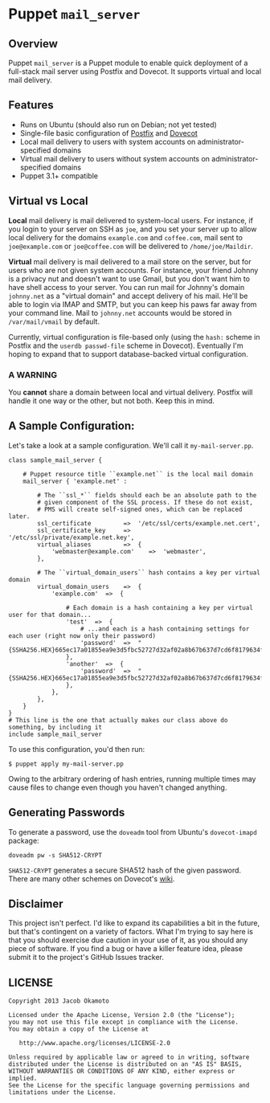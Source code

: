 # Puppet ``mail_server``

## Overview
Puppet ``mail_server`` is a Puppet module to enable quick deployment of a full-stack mail server using Postfix and Dovecot. It supports virtual and local mail delivery.

## Features

* Runs on Ubuntu (should also run on Debian; not yet tested)
* Single-file basic configuration of [Postfix](http://www.postfix.org/) and [Dovecot](http://www.dovecot.org/)
* Local mail delivery to users with system accounts on administrator-specified domains
* Virtual mail delivery to users without system accounts on administrator-specified domains
* Puppet 3.1+ compatible

## Virtual vs Local
**Local** mail delivery is mail delivered to system-local users. For instance, if you login to your server on SSH as ``joe``, and you set your server up to allow local delivery for the domains ``example.com`` and ``coffee.com``, mail sent to ``joe@example.com`` or ``joe@coffee.com`` will be delivered to ``/home/joe/Maildir``.

**Virtual** mail delivery is mail delivered to a mail store on the server, but for users who are not given system accounts. For instance, your friend Johnny is a privacy nut and doesn't want to use Gmail, but you don't want him to have shell access to your server. You can run mail for Johnny's domain ``johnny.net`` as a "virtual domain" and accept delivery of his mail. He'll be able to login via IMAP and SMTP, but you can keep his paws far away from your command line. Mail to ``johnny.net`` accounts would be stored in ``/var/mail/vmail`` by default.

Currently, virtual configuration is file-based only (using the ``hash:`` scheme in Postfix and the ``userdb passwd-file`` scheme in Dovecot). Eventually I'm hoping to expand that to support database-backed virtual configuration.

### A WARNING
You **cannot** share a domain between local and virtual delivery. Postfix will handle it one way or the other, but not both. Keep this in mind.

## A Sample Configuration:
Let's take a look at a sample configuration. We'll call it ``my-mail-server.pp``.

    class sample_mail_server {

        # Puppet resource title ``example.net`` is the local mail domain
        mail_server { 'example.net' :
            
            # The ``ssl_*`` fields should each be an absolute path to the
            # given component of the SSL process. If these do not exist,
            # PMS will create self-signed ones, which can be replaced later.
            ssl_certificate         =>  '/etc/ssl/certs/example.net.cert',
            ssl_certificate_key     =>  '/etc/ssl/private/example.net.key',
            virtual_aliases         =>  {
                'webmaster@example.com'    =>  'webmaster',
            },

            # The ``virtual_domain_users`` hash contains a key per virtual domain
            virtual_domain_users    =>  {
                'example.com'  =>  {
                    
                    # Each domain is a hash containing a key per virtual user for that domain...
                    'test'  =>  {
                        # ...and each is a hash containing settings for each user (right now only their password)
                        'password'  =>  "{SSHA256.HEX}665ec17a01855ea9e3d5fbc52727d32af02a8b67b637d7cd6f8179634f30cdaf77b7c3b5",
                    },  
                    'another'  =>  {
                        'password'  =>  "{SSHA256.HEX}665ec17a01855ea9e3d5fbc52727d32af02a8b67b637d7cd6f8179634f30cdaf77b7c3b5",
                    },  
                },  
            },  
        }
    }
    # This line is the one that actually makes our class above do something, by including it
    include sample_mail_server

To use this configuration, you'd then run:

    $ puppet apply my-mail-server.pp

Owing to the arbitrary ordering of hash entries, running multiple times may cause files to change even though you haven't changed anything.

## Generating Passwords
To generate a password, use the ``doveadm`` tool from Ubuntu's ``dovecot-imapd`` package:
    
    doveadm pw -s SHA512-CRYPT

``SHA512-CRYPT`` generates a secure SHA512 hash of the given password. There are many other schemes on Dovecot's [wiki](http://wiki2.dovecot.org/Authentication/PasswordSchemes).

## Disclaimer
This project isn't perfect. I'd like to expand its capabilities a bit in the future, but that's contingent on a variety of factors. What I'm trying to say here is that you should exercise due caution in your use of it, as you should any piece of software. If you find a bug or have a killer feature idea, please submit it to the project's GitHub Issues tracker.

## LICENSE

    Copyright 2013 Jacob Okamoto

    Licensed under the Apache License, Version 2.0 (the "License");
    you may not use this file except in compliance with the License.
    You may obtain a copy of the License at

       http://www.apache.org/licenses/LICENSE-2.0

    Unless required by applicable law or agreed to in writing, software
    distributed under the License is distributed on an "AS IS" BASIS,
    WITHOUT WARRANTIES OR CONDITIONS OF ANY KIND, either express or implied.
    See the License for the specific language governing permissions and
    limitations under the License.
